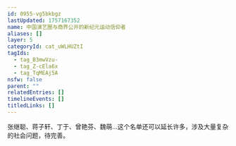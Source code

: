 ```yaml
---
id: 0955-vg5bkbgz
lastUpdated: 1757167352
name: 中国演艺圈与商界公开的新纪元运动信仰者
aliases: []
layer: 5
categoryId: cat_uWLHUZtI
tagIds:
  - tag_B3mwVzu-
  - tag_Z-cEla6x
  - tag_TqMEAj5A
nsfw: false
parent: ""
relatedEntries: []
timelineEvents: []
titledLinks: []
---
```


张继聪、蒋子轩、丁于、曾艳芬、魏萌…这个名单还可以延长许多，涉及大量复杂的社会问题，待完善。